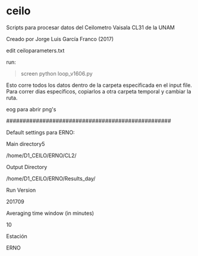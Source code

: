 # ceilo
Scripts para procesar datos del Ceilometro Vaisala CL31 de la UNAM

Creado por Jorge Luis García Franco (2017)

edit ceiloparameters.txt

run:
> screen
> python loop_v1606.py

Esto corre todos los datos dentro de la carpeta especificada en el input file. Para correr dias específicos, copiarlos a otra carpeta temporal y cambiar la ruta. 

eog para abrir png's


##################################################

Default settings para ERNO:

Main directory5

/home/D1_CEILO/ERNO/CL2/

Output Directory

/home/D1_CEILO/ERNO/Results_day/

Run Version

201709

Averaging time window (in minutes)

10

Estación 

ERNO

